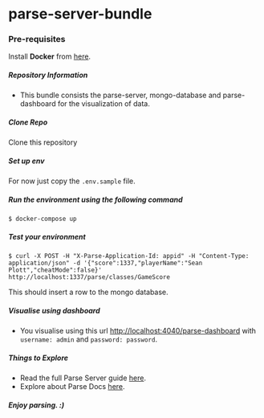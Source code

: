 # parse-server-bundle

### Pre-requisites
Install **Docker** from [here](https://docs.docker.com/engine/installation/).

##### Repository Information
- This bundle consists the parse-server, mongo-database and parse-dashboard for the visualization of data.

##### Clone Repo
Clone this repository

##### Set up env
For now just copy the `.env.sample` file.

##### Run the environment using the following command
```$ docker-compose up```

##### Test your environment
```$ curl -X POST -H "X-Parse-Application-Id: appid" -H "Content-Type: application/json" -d '{"score":1337,"playerName":"Sean Plott","cheatMode":false}' http://localhost:1337/parse/classes/GameScore```

This should insert a row to the mongo database.

##### Visualise using dashboard
- You visualise using this url [http://localhost:4040/parse-dashboard](http://localhost:4040/parse-dashboard) with `username: admin` and `password: password`.


##### Things to Explore
- Read the full Parse Server guide [here](https://github.com/ParsePlatform/parse-server/wiki/Parse-Server-Guide).
- Explore about Parse Docs [here](http://parseplatform.org/).

##### Enjoy parsing. :)